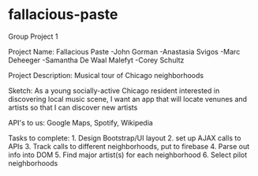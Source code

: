 # fallacious-paste
Group Project 1


Project Name: Fallacious Paste
	-John Gorman 
	-Anastasia Svigos
	-Marc Deheeger
	-Samantha De Waal Malefyt
	-Corey Schultz


Project Description: Musical tour of Chicago neighborhoods


Sketch: As a young socially-active Chicago resident interested in discovering local music scene, I want an app that will locate venunes and artists so that I can discover new artists



API's to us: Google Maps, Spotify, Wikipedia



Tasks to complete:
	1. Design Bootstrap/UI layout
	2. set up AJAX calls to APIs
	3. Track calls to different neighborhoods, put to firebase
	4. Parse out info into DOM
	5. Find major artist(s) for each neighborhood
	6. Select pilot neighborhoods







